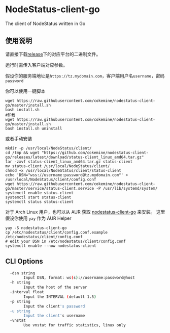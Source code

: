 # NodeStatus-client-go

The client of NodeStatus written in Go

## 使用说明

请直接下载[release](https://github.com/cokemine/nodestatus-client-go/releases)下的对应平台的二进制文件。

运行时需传入客户端对应参数。

假设你的服务端地址是`https://tz.mydomain.com`，客户端用户名`username`，密码`password`

你可以使用一键脚本
```shell
wget https://raw.githubusercontent.com/cokemine/nodestatus-client-go/master/install.sh
bash install.sh
#卸载
wget https://raw.githubusercontent.com/cokemine/nodestatus-client-go/master/install.sh
bash install.sh uninstall
```
或者手动安装
```shell
mkdir -p /usr/local/NodeStatus/client/
cd /tmp && wget "https://github.com/cokemine/nodestatus-client-go/releases/latest/download/status-client_linux_amd64.tar.gz"
tar -zxvf status-client_linux_amd64.tar.gz status-client
mv status-client /usr/local/NodeStatus/client/
chmod +x /usr/local/NodeStatus/client/status-client
echo 'DSN="wss://username:password@tz.mydomain.com"' > /usr/local/NodeStatus/client/config.conf
wget https://raw.githubusercontent.com/cokemine/nodestatus-client-go/master/service/status-client.service -P /usr/lib/systemd/system/
systemctl enable status-client
systemctl start status-client
systemctl status status-client
```

对于 Arch Linux 用户，也可以从 AUR 获取 [nodestatus-client-go](https://aur.archlinux.org/packages/nodestatus-client-go) 来安装。
这里假设你使用 `yay` 作为 AUR Helper
```shell
yay -S nodestatus-client-go
cp /etc/nodestatus/client/config.conf.example  /etc/nodestatus/client/config.conf
# edit your DSN in /etc/nodestatus/client/config.conf
systemctl enable --now nodestatus-client
```

## CLI Options

```bash
  -dsn string
        Input DSN, format: ws(s)://username:password@host
  -h string
        Input the host of the server
  -interval float
        Input the INTERVAL (default 1.5)
  -p string
        Input the client's password
  -u string
        Input the client's username
  -vnstat
        Use vnstat for traffic statistics, linux only
```


